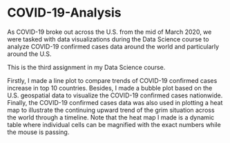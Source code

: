 # COVID-19-Analysis

As COVID-19 broke out across the U.S. from the mid of March 2020, we were tasked with data visualizations during the Data Science course to analyze COVID-19 confirmed cases data around the world and particularly around the U.S.

This is the third assignment in my Data Science course.

Firstly, I made a line plot to compare trends of COVID-19 confirmed cases increase in top 10 countries. 
Besides, I made a bubble plot based on the U.S. geospatial data to visualize the COVID-19 confirmed cases nationwide. 
Finally, the COVID-19 confirmed cases data was also used in plotting a heat map to illustrate the continuing upward trend of the grim situation across the world through a timeline. Note that the heat map I made is a dynamic table where individual cells can be magnified with the exact numbers while the mouse is passing.
